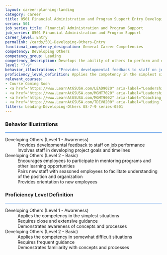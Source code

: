 ```yaml
---
layout: career-planning-landing
category: career
title: 0501 Financial Administration and Program Support Entry Developing Others
series: 501
job_series_title: Financial Administration and Program Support
job_series: 0501 Financial Administration and Program Support
career_level: Entry
permalink: /cards/501-Developing-Others-Entry
functional_competency_designation: General Career Competencies
competency: Developing Others
competency_group: Leading
competency_description: Develops the ability of others to perform and contribute to the organization by providing ongoing feedback and by providing opportunities to learn through formal and informal methods.
level: "7-9"
behavior_illustrations: "Provides developmental feedback to staff on job performance ? Involves staff in developing project goals and timelines ? Encourages employees to participate in mentoring programs and other learning opportunities ? Pairs new staff with seasoned employees to facilitate understanding of the position and organization ? Provides orientation to new employees"
proficiency_level_definition: Applies the competency in the simplest situations ? Requires close and extensive guidance ? Demonstrates awareness of concepts and processes ? Applies the competency in somewhat difficult situations ? Requires frequent guidance ? Demonstrates familiarity with concepts and processes 
relevant_courses: 
- Course Coming Soon
- <a href="https://www.LearnAtGSUSA.com/LEAD9020" aria-label="Leadership, Motivation and Accountability for High Performance Organizations (LEAD9020), GSU - https://www.LearnAtGSUSA.com/LEAD9020">Leadership, Motivation and Accountability for High Performance Organizations (LEAD9020), GSU</a>
- <a href="https://www.LearnAtGSUSA.com/MGMT7020" aria-label="Leadership Essentials (MGMT7020), GSU - https://www.LearnAtGSUSA.com/MGMT7020">Leadership Essentials (MGMT7020), GSU</a>
- <a href="https://www.LearnAtGSUSA.com/MGMT9002" aria-label="Coaching Skills for Today's Leaders (MGMT9002), GSU - https://www.LearnAtGSUSA.com/MGMT9002">Coaching Skills for Today's Leaders (MGMT9002), GSU</a>
- <a href="https://www.LearnAtGSUSA.com/TDEV8200" aria-label="Leading Teams and Groups (TDEV8200), GSU - https://www.LearnAtGSUSA.com/TDEV8200">Leading Teams and Groups (TDEV8200), GSU</a>
filters: Leading-Developing-Others GS-7-9 series-0501
---
```


<div class="desktop:grid-col-6 margin-y-3">
  <div class="border-top-2 bg-white padding-3 shadow-5 height-full members-hover border-1px button-border border-top-blue radius-lg card-text-color">
    <h3>Behavior Illustrations</h3>
    <hr style="background-color: #1b74e0 !important;"/>
    <dl class="text-base card-content-color"><dt>Developing Others (Level 1 - Awareness)</dt><dd>Provides developmental feedback to staff on job performance </dd><dd> Involves staff in developing project goals and timelines</dd><dt>Developing Others (Level 2 - Basic)</dt><dd>Encourages employees to participate in mentoring programs and other learning opportunities </dd><dd> Pairs new staff with seasoned employees to facilitate understanding of the position and organization </dd><dd> Provides orientation to new employees</dd></dl>
  </div>
</div>
<div class="desktop:grid-col-6 margin-y-3">
  <div class="border-top-2 bg-white padding-3 shadow-5 height-full members-hover border-1px button-border border-top-blue radius-lg card-text-color">
    <h3>Proficiency Level Definition</h3>
     <hr style="background-color: #1b74e0 !important;"/>
    <dl class="text-base card-content-color"><dt>Developing Others (Level 1 - Awareness)</dt><dd>Applies the competency in the simplest situations </dd><dd> Requires close and extensive guidance </dd><dd> Demonstrates awareness of concepts and processes</dd><dt>Developing Others (Level 2 - Basic)</dt><dd>Applies the competency in somewhat difficult situations </dd><dd> Requires frequent guidance </dd><dd> Demonstrates familiarity with concepts and processes </dd></dl>
  </div>
</div>